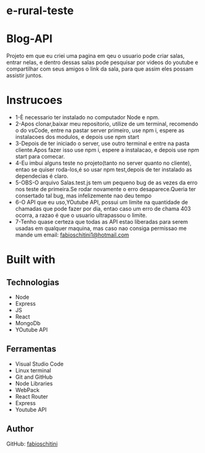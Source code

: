 # e-rural-teste

# Blog-API

Projeto em que eu criei uma pagina em qeu o usuario pode criar salas, entrar nelas, e dentro dessas salas pode pesquisar por videos do youtube e compartilhar 
com seus amigos o link da sala, para que assim eles possam assistir juntos.

# Instrucoes
* 1-È necessario ter instalado no computador Node e npm.
* 2-Apos clonar,baixar meu repositorio, utilize de um terminal, recomendo o do vsCode, entre na pastar server primeiro, use npm i, espere as instalacoes dos modulos,
e depois use npm start
* 3-Depois de ter iniciado o server, use outro terminal e entre na pasta cliente.Apos fazer isso use npm i, espere a instalacao, e depois use npm start para comecar.
* 4-Eu imbui alguns teste no projeto(tanto no server quanto no cliente), entao se quiser roda-los,é so usar npm test,depois de ter instalado as dependecias é claro.
* 5-OBS-O arquivo Salas.test.js tem um pequeno bug de as vezes da erro nos teste de primeira.Se rodar novamente o erro desaparece.Queria ter consertado tal bug, mas 
infelizemente nao deu tempo
* 6-O API que eu uso,YOutube API, possui um limite na quantidade de chamadas que pode fazer por dia, entao caso um erro de chama 403 ocorra, a razao é que o usuario ultrapassou o limite.
* 7-Tenho quase certeza que todas as API estao liberadas para serem usadas em qualquer maquina, mas caso nao consiga permissao
me mande um email: fabioschitini1@hotmail.com


# Built with

## Technologias

* Node
* Express
* JS
* React
* MongoDb
* YOutube API

## Ferramentas

* Visual Studio Code
* Linux terminal
* Git and GitHub
* Node Libraries
* WebPack
* React Router
* Express
* Youtube API


## Author

GitHub: [fabioschitini](https://github.com/fabioschitini)
